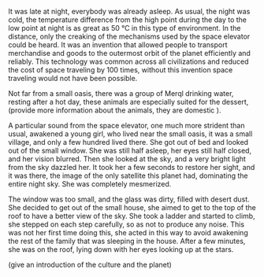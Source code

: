 It was late at night, everybody was already asleep. As usual, the night was cold, the temperature difference from the high point during the day to the low point at night is as great as 50 °C in this type of environment. In the distance, only the creaking of the mechanisms used by the space elevator could be heard. It was an invention that allowed people to transport merchandise and goods to the outermost orbit of the planet efficiently and reliably. This technology was common across all civilizations and reduced the cost of space traveling by 100 times, without this invention space traveling would not have been possible.

Not far from a small oasis, there was a group of Merql drinking water, resting after a hot day, these animals are especially suited for the dessert, (provide more information about the animals, they are domestic ). 

A particular sound from the space elevator, one much more strident than usual, awakened a young girl, who lived near the small oasis, it was a small village, and only a few hundred lived there. She got out of bed and looked out of the small window. She was still half asleep, her eyes still half closed, and her vision blurred. Then she looked at the sky, and a very bright light from the sky dazzled her. It took her a few seconds to restore her sight, and it was there, the image of the only satellite this planet had, dominating the entire night sky. She was completely mesmerized.


The window was too small, and the glass was dirty, filled with desert dust. She decided to get out of the small house, she aimed to get to the top of the roof to have a better view of the sky. She took a ladder and started to climb, she stepped on each step carefully, so as not to produce any noise. This was not her first time doing this, she acted in this way to avoid awakening the rest of the family that was sleeping in the house. After a few minutes, she was on the roof, lying down with her eyes looking up at the stars. 

(give an introduction of the culture and the planet)